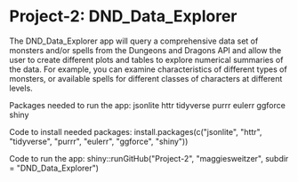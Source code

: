 # Project-2: DND_Data_Explorer 
The DND_Data_Explorer app will query a comprehensive data set of monsters and/or spells from the Dungeons and Dragons API and allow the user to create different plots and tables to explore numerical summaries of the data. For example, you can examine characteristics of different types of monsters, or available spells for different classes of characters at different levels.

Packages needed to run the app:
jsonlite
httr
tidyverse
purrr
eulerr
ggforce
shiny

Code to install needed packages: 
install.packages(c("jsonlite", "httr", "tidyverse", "purrr", "eulerr", "ggforce", "shiny"))

Code to run the app:
shiny::runGitHub("Project-2", "maggiesweitzer", subdir = "DND_Data_Explorer")